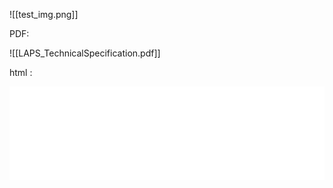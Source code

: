 ![[test_img.png]]


PDF: 

![[LAPS_TechnicalSpecification.pdf]]

html : 

<object data="/LAPS_TechnicalSpecification.pdf" type="application/pdf" width="100%" height="{height}px" >  
    <embed src="/LAPS_TechnicalSpecification.pdf" type="application/pdf" width="100%" height="{height}px"/>  
</object>

